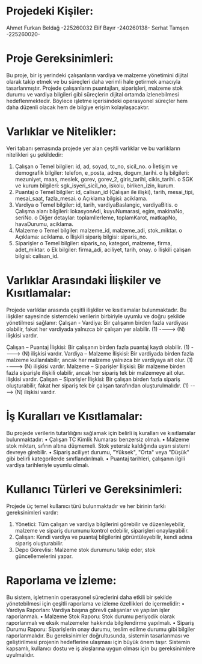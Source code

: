 
# Projedeki Kişiler:

Ahmet Furkan Beldağ -225260032
Elif Bayır -240260138-
Serhat Tamşen -225260020-

# Proje Gereksinimleri:

Bu proje, bir iş yerindeki çalışanların vardiya ve malzeme yönetimini dijital olarak takip etmek ve bu süreçleri daha verimli hale getirmek amacıyla tasarlanmıştır. Projede çalışanların puantajları, siparişleri, malzeme stok durumu ve vardiya bilgileri gibi süreçlerin dijital ortamda izlenebilmesi hedeflenmektedir. Böylece işletme içerisindeki operasyonel süreçler hem daha düzenli olacak hem de bilgiye erişim kolaylaşacaktır.

# Varlıklar ve Nitelikler:

Veri tabanı şemasında projede yer alan çeşitli varlıklar ve bu varlıkların nitelikleri şu şekildedir:
1.	Çalışan
o	Temel bilgiler: id, ad, soyad, tc_no, sicil_no.
o	İletişim ve demografik bilgiler: telefon, e_posta, adres, dogum_tarihi.
o	İş bilgileri: mezuniyet, maas, meslek, gorev, gorev_2, giris_tarihi, cikis_tarihi.
o	SGK ve kurum bilgileri: sgk_isyeri_sicil_no, iskolu, biriken_izin, kurum.
2.	Puantaj
o	Temel bilgiler: id, calisan_id (Çalışan ile ilişki), tarih, mesai_tipi, mesai_saat, fazla_mesai.
o	Açıklama bilgisi: aciklama.
3.	Vardiya
o	Temel bilgiler: id, tarih, vardiyaBaslangic, vardiyaBitis.
o	Çalışma alanı bilgileri: lokasyonAdi, kuyuNumarasi, egim, makinaNo, seriNo.
o	Diğer detaylar: toplamIlerleme, toplamKarot, matkapNo, havaDurumu, aciklama.
4.	Malzeme
o	Temel bilgiler: malzeme_id, malzeme_adi, stok_miktar.
o	Açıklama: aciklama.
o	İlişkili sipariş bilgisi: siparis_no.
5.	Siparişler
o	Temel bilgiler: siparis_no, kategori, malzeme, firma, adet_miktar.
o	Ek bilgiler: firma_adi, aciliyet, tarih, onay.
o	İlişkili çalışan bilgisi: calisan_id.

# Varlıklar Arasındaki İlişkiler ve Kısıtlamalar:

Projede varlıklar arasında çeşitli ilişkiler ve kısıtlamalar bulunmaktadır. Bu ilişkiler sayesinde sistemdeki verilerin birbiriyle uyumlu ve doğru şekilde yönetilmesi sağlanır:
Çalışan - Vardiya:
Bir çalışanın birden fazla vardiyası olabilir, fakat her vardiyada yalnızca bir çalışan yer alabilir. (1) ----> (N) ilişkisi vardır.

Çalışan – Puantaj İlişkisi:
 Bir çalışanın birden fazla puantaj kaydı olabilir. (1) ----> (N) ilişkisi vardır.
Vardiya – Malzeme İlişkisi:
 Bir vardiyada birden fazla malzeme kullanılabilir, ancak her malzeme yalnızca bir vardiyaya ait olur. (1) ----> (N) ilişkisi vardır.
Malzeme – Siparişler İlişkisi: 
Bir malzeme birden fazla siparişle ilişkili olabilir, ancak her sipariş tek bir malzemeye ait olur. ilişkisi vardır.
Çalışan – Siparişler İlişkisi: 
Bir çalışan birden fazla sipariş oluşturabilir, fakat her sipariş tek bir çalışan tarafından oluşturulmalıdır. (1) ----> (N) ilişkisi vardır.

# İş Kuralları ve Kısıtlamalar:

Bu projede verilerin tutarlılığını sağlamak için belirli iş kuralları ve kısıtlamalar bulunmaktadır:
•	Çalışan TC Kimlik Numarası benzersiz olmalı.
•	Malzeme stok miktarı, sıfırın altına düşmemeli. Stok yetersiz kaldığında uyarı sistemi devreye girebilir.
•	Sipariş aciliyet durumu, "Yüksek", "Orta" veya "Düşük" gibi belirli kategorilerde sınıflandırılmalı.
•	Puantaj tarihleri, çalışanın ilgili vardiya tarihleriyle uyumlu olmalı.

# Kullanıcı Türleri ve Gereksinimleri:

Projede üç temel kullanıcı türü bulunmaktadır ve her birinin farklı gereksinimleri vardır:
1.	Yönetici: Tüm çalışan ve vardiya bilgilerini görebilir ve düzenleyebilir, malzeme ve sipariş durumunu kontrol edebilir, siparişleri onaylayabilir.
2.	Çalışan: Kendi vardiya ve puantaj bilgilerini görüntüleyebilir, kendi adına sipariş oluşturabilir.
3.	Depo Görevlisi: Malzeme stok durumunu takip eder, stok güncellemelerini yapar.

# Raporlama ve İzleme:

Bu sistem, işletmenin operasyonel süreçlerini daha etkili bir şekilde yönetebilmesi için çeşitli raporlama ve izleme özellikleri de içermelidir:
•	Vardiya Raporları: Vardiya başına görevli çalışanlar ve yapılan işler raporlanmalı.
•	Malzeme Stok Raporu: Stok durumu periyodik olarak raporlanmalı ve eksik malzemeler hakkında bilgilendirme yapılmalı.
•	Sipariş Durumu Raporu: Siparişlerin onay durumu, teslim edilme durumu gibi bilgiler raporlanmalıdır.
Bu gereksinimler doğrultusunda, sistemin tasarlanması ve geliştirilmesi projenin hedeflerine ulaşması için büyük önem taşır. Sistemin kapsamlı, kullanıcı dostu ve iş akışlarına uygun olması için bu gereksinimlere uyulmalıdır.


